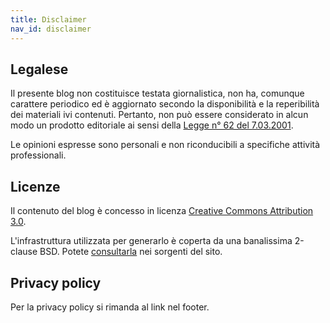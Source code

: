 ```yaml
---
title: Disclaimer
nav_id: disclaimer
---
```


Legalese
--------

Il presente blog non costituisce testata giornalistica, non ha, comunque
carattere periodico ed è aggiornato secondo la disponibilità e la reperibilità
dei materiali ivi contenuti. Pertanto, non può essere considerato in alcun
modo un prodotto editoriale ai sensi della [Legge n° 62 del
7.03.2001][62/2001].

Le opinioni espresse sono personali e non riconducibili a specifiche attività
professionali.


Licenze
-------

Il contenuto del blog è concesso in licenza [Creative Commons Attribution
3.0][CC-BY-3.0].

L'infrastruttura utilizzata per generarlo è coperta da una banalissima
2-clause BSD. Potete [consultarla][LICENSE] nei sorgenti del sito.


Privacy policy
--------------

Per la privacy policy si rimanda al link nel footer.


[62/2001]: http://www.camera.it/parlam/leggi/01062l.htm
[CC-BY-3.0]: http://creativecommons.org/licenses/by/3.0/it/deed.it
[LICENSE]: https://github.com/rfc1459/newblog/blob/master/LICENSE

